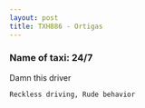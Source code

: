 ```yaml
---
layout: post
title: TXH886 - Ortigas 
---
```


### Name of taxi: 24/7

Damn this driver

```Reckless driving, Rude behavior```
